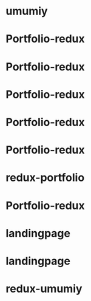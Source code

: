 # umumiy
# Portfolio-redux
# Portfolio-redux
# Portfolio-redux
# Portfolio-redux
# Portfolio-redux
# redux-portfolio
# Portfolio-redux
# landingpage
# landingpage
# redux-umumiy
